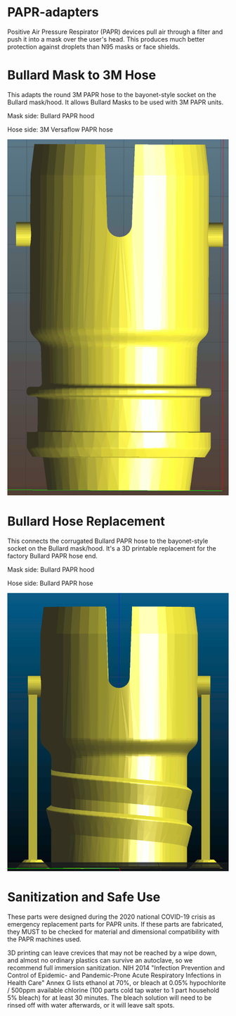 # PAPR-adapters

Positive Air Pressure Respirator (PAPR) devices pull air through a filter and push it into a mask over the user's head.  This produces much better protection against droplets than N95 masks or face shields.


# Bullard Mask to 3M Hose
This adapts the round 3M PAPR hose to the bayonet-style socket on the Bullard mask/hood.  It allows Bullard Masks to be used with 3M PAPR units.

Mask side: Bullard PAPR hood

Hose side: 3M Versaflow PAPR hose


![Top: bayonet-style Bullard mask connector.  Bottom: 3M hose connector.](Bullard_Mask_to_3M_Hose/part.png)

# Bullard Hose Replacement
This connects the corrugated Bullard PAPR hose to the bayonet-style socket on the Bullard mask/hood.  It's a 3D printable replacement for the factory Bullard PAPR hose end.

Mask side: Bullard PAPR hood

Hose side: Bullard PAPR hose

![Top: bayonet-style Bullard mask connector.  Bottom: corrugated Bullard hose connector.](Bullard_Hose_Replacement/printable.png)



# Sanitization and Safe Use
These parts were designed during the 2020 national COVID-19 crisis as emergency replacement parts for PAPR units.  If these parts are fabricated, they MUST to be checked for material and dimensional compatibility with the PAPR machines used.

3D printing can leave crevices that may not be reached by a wipe down, and almost no ordinary plastics can survive an autoclave, so we recommend full immersion sanitization.  NIH 2014 "Infection Prevention and Control of Epidemic- and Pandemic-Prone Acute Respiratory Infections in Health Care" Annex G lists ethanol at 70%, or bleach at 0.05% hypochlorite / 500ppm available chlorine (100 parts cold tap water to 1 part household 5% bleach) for at least 30 minutes.  The bleach solution will need to be rinsed off with water afterwards, or it will leave salt spots.


